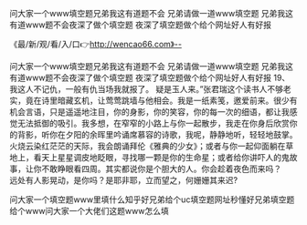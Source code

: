 问大家一个www填空题兄弟我这有道题不会
兄弟请做一道www填空题
兄弟我这有道www题不会夜深了做个填空题
夜深了填空题做个给个网址好人有好报


《最/新/观/看/入/口👉http://wencao66.com》--

问大家一个www填空题兄弟我这有道题不会
兄弟请做一道www填空题
兄弟我这有道www题不会夜深了做个填空题
夜深了填空题做个给个网址好人有好报
	19、我这人不记仇，一般有仇当场我就报了。
疑是玉人来。”张君瑞这个读书人不够老实，竟在诗里暗藏玄机，让莺莺跳墙与他相会。我是一纸素笺，邀爱前来。很少有机会言语，只是遥遥地注目，你的身影，你的笑容，你的每一次的细语，都让我感觉无法抵御的吸引。我多想，在窄窄的小路上与你一起散步，我走在你身后欣赏你的背影，听你在夕阳的余晖里吟诵席慕容的诗歌，我呢，静静地听，轻轻地鼓掌。火烧云染红茫茫的天际，我会朗诵拜伦《雅典的少女》；或者与你一起仰面躺在草地上，看天上星星调皮地眨眼，寻找哪一颗是你的生命星；或者给你讲吓人的鬼故事，让你不敢睁眼看四周。其实都说你是个胆大的人。你会趁着夜色而来吗？　　远处有人影晃动，是你吗？是耶非耶，立而望之，何姗姗其来迟?





问大家一个填空题www里填什么知乎好兄弟给个uc填空题网址秒懂好兄弟填空题给个www问大家一个大佬们这题www怎么填

